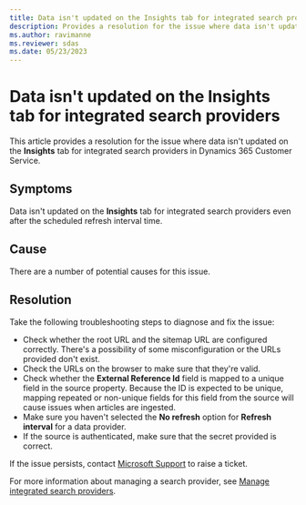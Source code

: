 ```yaml
---
title: Data isn't updated on the Insights tab for integrated search providers
description: Provides a resolution for the issue where data isn't updated on the Insights tab for integrated search providers in Dynamics 365 Customer Service.
ms.author: ravimanne
ms.reviewer: sdas
ms.date: 05/23/2023
---
```

# Data isn't updated on the Insights tab for integrated search providers

This article provides a resolution for the issue where data isn't updated on the **Insights** tab for integrated search providers in Dynamics 365 Customer Service.

## Symptoms

Data isn't updated on the **Insights** tab for integrated search providers even after the scheduled refresh interval time.

## Cause

There are a number of potential causes for this issue.

## Resolution

Take the following troubleshooting steps to diagnose and fix the issue:

- Check whether the root URL and the sitemap URL are configured correctly. There's a possibility of some misconfiguration or the URLs provided don't exist.
- Check the URLs on the browser to make sure that they're valid.
- Check whether the **External Reference Id** field is mapped to a unique field in the source property. Because the ID is expected to be unique, mapping repeated or non-unique fields for this field from the source will cause issues when articles are ingested.
- Make sure you haven't selected the **No refresh** option for **Refresh interval** for a data provider.
- If the source is authenticated, make sure that the secret provided is correct.

If the issue persists, contact [Microsoft Support](https://support.microsoft.com/) to raise a ticket.

For more information about managing a search provider, see [Manage integrated search providers](/dynamics365/customer-service/add-search-provider#manage-integrated-search-providers).

